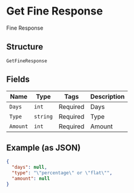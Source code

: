 
# Get Fine Response

Fine Response

## Structure

`GetFineResponse`

## Fields

| Name | Type | Tags | Description |
|  --- | --- | --- | --- |
| `Days` | `int` | Required | Days |
| `Type` | `string` | Required | Type |
| `Amount` | `int` | Required | Amount |

## Example (as JSON)

```json
{
  "days": null,
  "type": "\"percentage\" or \"flat\"",
  "amount": null
}
```

